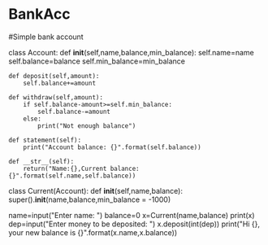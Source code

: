 # BankAcc
#Simple bank account

class Account:
    def __init__(self,name,balance,min_balance):
        self.name=name
        self.balance=balance
        self.min_balance=min_balance

    def deposit(self,amount):
        self.balance+=amount

    def withdraw(self,amount):
        if self.balance-amount>=self.min_balance:
            self.balance-=amount
        else:
            print("Not enough balance")

    def statement(self):
        print("Account balance: {}".format(self.balance))

    def __str__(self):
        return("Name:{},Current balance:{}".format(self.name,self.balance))

class Current(Account):
    def __init__(self,name,balance):
        super().__init__(name,balance,min_balance = -1000)



name=input("Enter name: ")
balance=0
x=Current(name,balance)
print(x)
dep=input("Enter money to be deposited: ")
x.deposit(int(dep))
print("Hi {}, your new balance is {}".format(x.name,x.balance))
